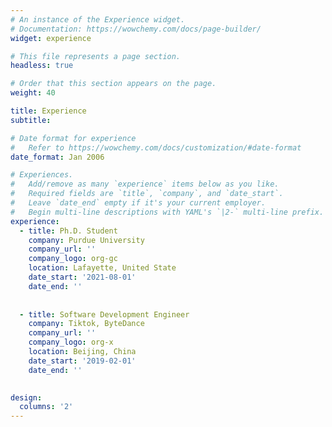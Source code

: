 ```yaml
---
# An instance of the Experience widget.
# Documentation: https://wowchemy.com/docs/page-builder/
widget: experience

# This file represents a page section.
headless: true

# Order that this section appears on the page.
weight: 40

title: Experience
subtitle:

# Date format for experience
#   Refer to https://wowchemy.com/docs/customization/#date-format
date_format: Jan 2006

# Experiences.
#   Add/remove as many `experience` items below as you like.
#   Required fields are `title`, `company`, and `date_start`.
#   Leave `date_end` empty if it's your current employer.
#   Begin multi-line descriptions with YAML's `|2-` multi-line prefix.
experience:
  - title: Ph.D. Student
    company: Purdue University
    company_url: ''
    company_logo: org-gc
    location: Lafayette, United State
    date_start: '2021-08-01'
    date_end: ''
    
    
  - title: Software Development Engineer
    company: Tiktok, ByteDance
    company_url: ''
    company_logo: org-x
    location: Beijing, China
    date_start: '2019-02-01'
    date_end: ''
   

design:
  columns: '2'
---
```

